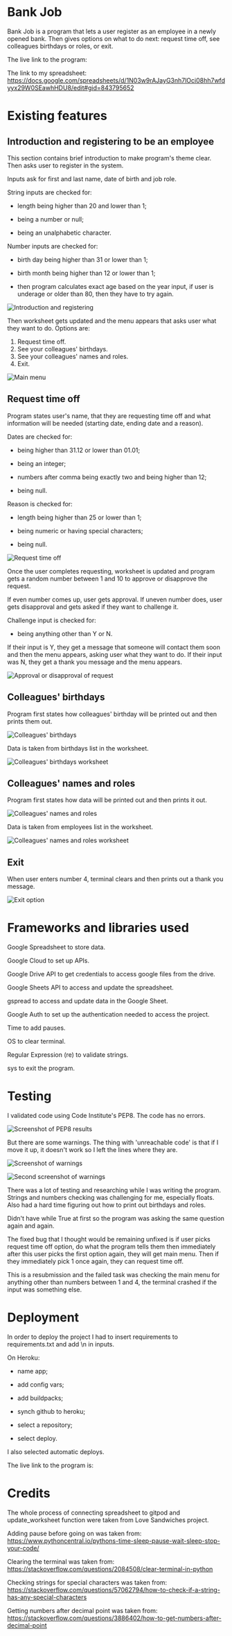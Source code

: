 # Bank Job

Bank Job is a program that lets a user register as an employee in a newly opened bank. Then gives options on what to do next: request time off, see colleagues birthdays or roles, or exit.

The live link to the program: 

The link to my spreadsheet: https://docs.google.com/spreadsheets/d/1N03w9rAJayG3nh7lOci08hh7wfdyyx29W0SEawhHDU8/edit#gid=843795652

# Existing features

## Introduction and registering to be an employee

This section contains brief introduction to make program's theme clear. Then asks user to register in the system.

Inputs ask for first and last name, date of birth and job role.

String inputs are checked for:

- length being higher than 20 and lower than 1;

- being a number or null;

- being an unalphabetic character.

Number inputs are checked for:

- birth day being higher than 31 or lower than 1;

- birth month being higher than 12 or lower than 1;

- then program calculates exact age based on the year input, if user is underage or older than 80, then they have to try again.

![Introduction and registering]()

Then worksheet gets updated and the menu appears that asks user what they want to do. Options are:

1. Request time off.
2. See your colleagues' birthdays.
3. See your colleagues' names and roles.
4. Exit.

![Main menu]()

## Request time off

Program states user's name, that they are requesting time off and what information will be needed (starting date, ending date and a reason).

Dates are checked for:

- being higher than 31.12 or lower than 01.01;

- being an integer;

- numbers after comma being exactly two and being higher than 12;

- being null.

Reason is checked for:

- length being higher than 25 or lower than 1;

- being numeric or having special characters;

- being null.

![Request time off]()

Once the user completes requesting, worksheet is updated and program gets a random number between 1 and 10 to approve or disapprove the request.

If even number comes up, user gets approval. If uneven number does, user gets disapproval and gets asked if they want to challenge it.

Challenge input is checked for:

- being anything other than Y or N.

If their input is Y, they get a message that someone will contact them soon and then the menu appears, asking user what they want to do. If their input was N, they get a thank you message and the menu appears.

![Approval or disapproval of request]()

## Colleagues' birthdays

Program first states how colleagues' birthday will be printed out and then prints them out.

![Colleagues' birthdays]()

Data is taken from birthdays list in the worksheet.

![Colleagues' birthdays worksheet]()

## Colleagues' names and roles

Program first states how data will be printed out and then prints it out.

![Colleagues' names and roles]()

Data is taken from employees list in the worksheet.

![Colleagues' names and roles worksheet]()

## Exit

When user enters number 4, terminal clears and then prints out a thank you message.

![Exit option]()

# Frameworks and libraries used

Google Spreadsheet to store data.

Google Cloud to set up APIs.

Google Drive API to get credentials to access google files from the drive.

Google Sheets API to access and update the spreadsheet.

gspread to access and update data in the Google Sheet.

Google Auth to set up the authentication needed to access the project.

Time to add pauses.

OS to clear terminal.

Regular Expression (re) to validate strings.

sys to exit the program.

# Testing

I validated code using Code Institute's PEP8. The code has no errors.

![Screenshot of PEP8 results](images/pep8.jpg)

But there are some warnings. The thing with 'unreachable code' is that if I move it up, it doesn't work so I left the lines where they are.

![Screenshot of warnings](images/warnings1.jpg)

![Second screenshot of warnings](images/warnings2.jpg)

There was a lot of testing and researching while I was writing the program. Strings and numbers checking was challenging for me, especially floats. Also had a hard time figuring out how to print out birthdays and roles.

Didn't have while True at first so the program was asking the same question again and again.

The fixed bug that I thought would be remaining unfixed is if user picks request time off option, do what the program tells them then immediately after this user picks the first option again, they will get main menu. Then if they immediately pick 1 once again, they can request time off.

This is a resubmission and the failed task was checking the main menu for anything other than numbers between 1 and 4, the terminal crashed if the input was something else. 

# Deployment

In order to deploy the project I had to insert requirements to requirements.txt and add \n in inputs.

On Heroku:

- name app;

- add config vars;

- add buildpacks;

- synch github to heroku;

- select a repository;

- select deploy.

I also selected automatic deploys.

The live link to the program is:

# Credits

The whole process of connecting spreadsheet to gitpod and update_worksheet function were taken from Love Sandwiches project.

Adding pause before going on was taken from: https://www.pythoncentral.io/pythons-time-sleep-pause-wait-sleep-stop-your-code/

Clearing the terminal was taken from: https://stackoverflow.com/questions/2084508/clear-terminal-in-python

Checking strings for special characters was taken from: https://stackoverflow.com/questions/57062794/how-to-check-if-a-string-has-any-special-characters

Getting numbers after decimal point was taken from: https://stackoverflow.com/questions/3886402/how-to-get-numbers-after-decimal-point